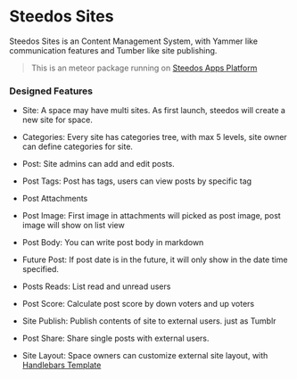 # Steedos Sites
Steedos Sites is an Content Management System, with Yammer like communication features and Tumber like site publishing.

> This is an meteor package running on [Steedos Apps Platform](https://github.com/steedos/apps/)

### Designed Features

- Site: A space may have multi sites. As first launch,  steedos will create a new site for space. 
- Categories: Every site has categories tree, with max 5 levels, site owner can define categories for site. 

- Post: Site admins can add and edit posts. 
- Post Tags: Post has tags, users can view posts by specific tag
- Post Attachments
- Post Image: First image in attachments will picked as post image, post image will show on list view
- Post Body: You can write post body in markdown
- Future Post: If post date is in the future, it will only show in the date time specified.
- Posts Reads: List read and unread users
- Post Score: Calculate post score by down voters and up voters

- Site Publish: Publish contents of site to external users. just as Tumblr
- Post Share: Share single posts with external users.
- Site Layout: Space owners can customize external site layout, with [Handlebars Template](http://handlebarsjs.com/) 
